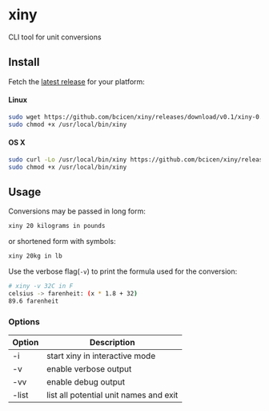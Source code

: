 # xiny

CLI tool for unit conversions

## Install

Fetch the [latest release](https://github.com/bcicen/xiny/releases) for your platform:

#### Linux

```bash
sudo wget https://github.com/bcicen/xiny/releases/download/v0.1/xiny-0.1-linux-amd64 -O /usr/local/bin/xiny
sudo chmod +x /usr/local/bin/xiny
```

#### OS X

```bash
sudo curl -Lo /usr/local/bin/xiny https://github.com/bcicen/xiny/releases/download/v0.1/xiny-0.1-darwin-amd64
sudo chmod +x /usr/local/bin/xiny
```

## Usage

Conversions may be passed in long form:
```bash
xiny 20 kilograms in pounds
```

or shortened form with symbols:
```bash
xiny 20kg in lb
```

Use the verbose flag(`-v`) to print the formula used for the conversion:
```bash
# xiny -v 32C in F
celsius -> farenheit: (x * 1.8 + 32)
89.6 farenheit
```

### Options
Option | Description
--- | ---
-i | start xiny in interactive mode
-v | enable verbose output
-vv | enable debug output
-list | list all potential unit names and exit
